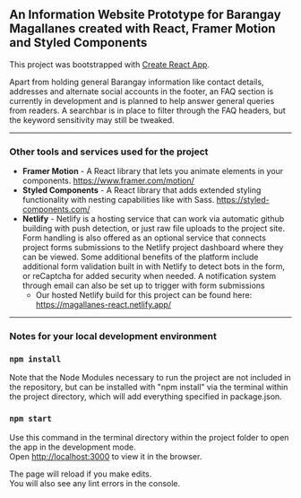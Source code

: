## An Information Website Prototype for Barangay Magallanes created with React, Framer Motion and Styled Components

This project was bootstrapped with [Create React App](https://github.com/facebook/create-react-app).

Apart from holding general Barangay information like contact details, addresses and alternate social accounts in the footer, an FAQ section is currently in development and is planned to help answer general queries from readers. A searchbar is in place to filter through the FAQ headers, but the keyword sensitivity may still be tweaked.

---
### Other tools and services used for the project

* **Framer Motion** - A React library that lets you animate elements in your components. https://www.framer.com/motion/
* **Styled Components** - A React library that adds extended styling functionality with nesting capabilities like with Sass. https://styled-components.com/
* **Netlify** - Netlify is a hosting service that can work via automatic github building with push detection, or just raw file uploads to the project site. Form handling is also offered as an optional service that connects project forms submissions to the Netlify project dashboard where they can be viewed. Some additional benefits of the platform include additional form validation built in with Netlify to detect bots in the form, or reCaptcha for added security when needed. A notification system through email can also be set up to trigger with form submissions
  * Our hosted Netlify build for this project can be found here: https://magallanes-react.netlify.app/

---
### Notes for your local development environment

### `npm install`

Note that the Node Modules necessary to run the project are not included in the repository, but can be installed with "npm install" via the terminal within the project directory, which will add everything specified in package.json.

### `npm start`

Use this command in the terminal directory within the project folder to open the app in the development mode.\
Open [http://localhost:3000](http://localhost:3000) to view it in the browser.

The page will reload if you make edits.\
You will also see any lint errors in the console.
